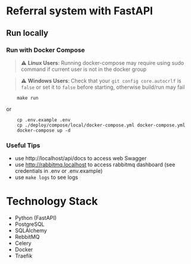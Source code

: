 # Referral system with FastAPI

## Run locally

### Run with Docker Compose

> :warning: **Linux Users**: Running docker-compose may require using sudo command if current user is not in the docker group

> :warning: **Windows Users**: Check that your `git config core.autocrlf` is `false` or set it to `false` before starting, otherwise build/run may fail

```shell script
	make run
```

or

```shell script
	cp .env.example .env
	cp ./deploy/compose/local/docker-compose.yml docker-compose.yml
	docker-compose up -d
```

### Useful Tips

- use http://localhost/api/docs to access web Swagger
- use http://rabbitmq.localhost to access rabbitmq dashboard (see credentials in .env or .env.example)
- use `make logs` to see logs


# Technology Stack

- Python (FastAPI)
- PostgreSQL
- SQLAlchemy
- RebbitMQ
- Celery
- Docker
- Traefik
